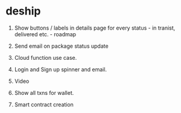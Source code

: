 # deship

1. Show buttons / labels in details page for every status - in tranist, delivered etc. - roadmap
5. Send email on package status update
6. Cloud function use case.
7.  Login and Sign up spinner and email.
8. Video


4. Show all txns for wallet.
6. Smart contract creation
